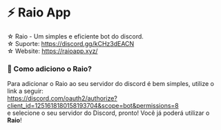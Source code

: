 # ⚡ Raio App
☆ Raio - Um simples e eficiente bot do discord.                                                                                                                                                                  
☆ Suporte: https://discord.gg/kCHz3dEACN                                                                                                                                                                         
☆ Website: https://raioapp.xyz/
### 🤔 Como adiciono o Raio?
Para adicionar o Raio ao seu servidor do discord é bem simples, utilize o link a seguir:                                                                                                                                                                                                                        
https://discord.com/oauth2/authorize?client_id=1251618180158193704&scope=bot&permissions=8                                                   
e selecione o seu servidor do Discord, pronto! Você já poderá utilizar o **Raio**!


